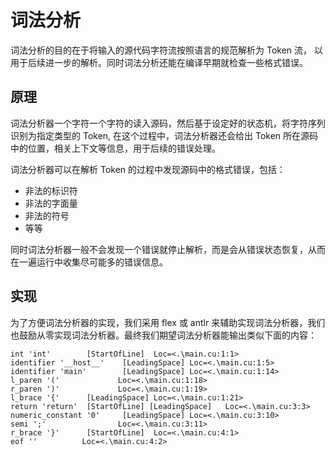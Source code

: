 # 词法分析

词法分析的目的在于将输入的源代码字符流按照语言的规范解析为 Token 流， 以用于后续进一步的解析。同时词法分析还能在编译早期就检查一些格式错误。

## 原理

词法分析器一个字符一个字符的读入源码，然后基于设定好的状态机，将字符序列识别为指定类型的 Token, 在这个过程中，词法分析器还会给出 Token 所在源码中的位置，相关上下文等信息，用于后续的错误处理。

词法分析器可以在解析 Token 的过程中发现源码中的格式错误，包括：

- 非法的标识符
- 非法的字面量
- 非法的符号
- 等等

同时词法分析器一般不会发现一个错误就停止解析，而是会从错误状态恢复，从而在一遍运行中收集尽可能多的错误信息。

## 实现

为了方便词法分析器的实现，我们采用 flex 或 antlr 来辅助实现词法分析器，我们也鼓励从零实现词法分析器。最终我们期望词法分析器能输出类似下面的内容：

```plain
int 'int'        [StartOfLine]  Loc=<.\main.cu:1:1>
identifier '__host__'    [LeadingSpace] Loc=<.\main.cu:1:5>
identifier 'main'        [LeadingSpace] Loc=<.\main.cu:1:14>
l_paren '('             Loc=<.\main.cu:1:18>
r_paren ')'             Loc=<.\main.cu:1:19>
l_brace '{'      [LeadingSpace] Loc=<.\main.cu:1:21>
return 'return'  [StartOfLine] [LeadingSpace]   Loc=<.\main.cu:3:3>
numeric_constant '0'     [LeadingSpace] Loc=<.\main.cu:3:10>
semi ';'                Loc=<.\main.cu:3:11>
r_brace '}'      [StartOfLine]  Loc=<.\main.cu:4:1>
eof ''          Loc=<.\main.cu:4:2>
```

